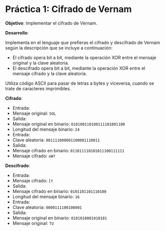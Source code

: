 # Práctica 1: Cifrado de Vernam

**Objetivo**: Implementar el cifrado de Vernam.

**Desarrollo**:

Implementa en el lenguaje que prefieras el cifrado y descifrado de Vernam según la descripción que se incluye a continuación:

* El cifrado opera bit a bit, mediante la operación XOR entre el mensaje original y la clave aleatoria.
* El descifrado opera bit a bit, mediante la operación XOR entre el mensaje cifrado y la clave aleatoria.

Utiliza código ASCII para pasar de letras a bytes y viceversa, cuando se trate de caracteres imprimibles.

**Cifrado**:
* Entrada:
* Mensaje original: `SOL`
* Salida:
* Mensaje original en binario: `010100110100111101001100`
* Longitud del mensaje binario: `24`
* Entrada:
* Clave aleatoria: `001111000001100001110011`
* Salida:
* Mensaje cifrado en binario: `011011110101011100111111`
* Mensaje cifrado: `oW?`

**Descifrado**:

* Entrada:
* Mensaje cifrado: `[t`
* Salida:
* Mensaje cifrado en binario: `0101101101110100`
* Longitud del mensaje binario: `16`
* Entrada:
* Clave aleatoria: `0000111100100001`
* Salida:
* Mensaje original en binario: `0101010001010101`
* Mensaje original: `TU`
